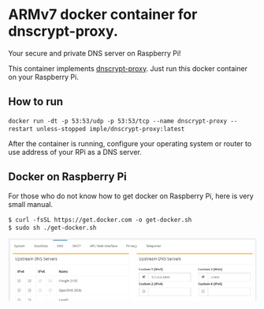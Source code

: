 # ARMv7 docker container for dnscrypt-proxy.

Your secure and private DNS server on Raspberry Pi!

This container implements [dnscrypt-proxy](https://github.com/jedisct1/dnscrypt-proxy).
Just run this docker container on your Raspberry Pi.

## How to run

```
docker run -dt -p 53:53/udp -p 53:53/tcp --name dnscrypt-proxy --restart unless-stopped imple/dnscrypt-proxy:latest
```

After the container is running, configure your operating system or router to use address of your RPi as a DNS server.

## Docker on Raspberry Pi

For those who do not know how to get docker on Raspberry Pi, here is very small manual.

```
$ curl -fsSL https://get.docker.com -o get-docker.sh
$ sudo sh ./get-docker.sh
```


![pihole](pihole-custom-upstream-dnsservers.png)
